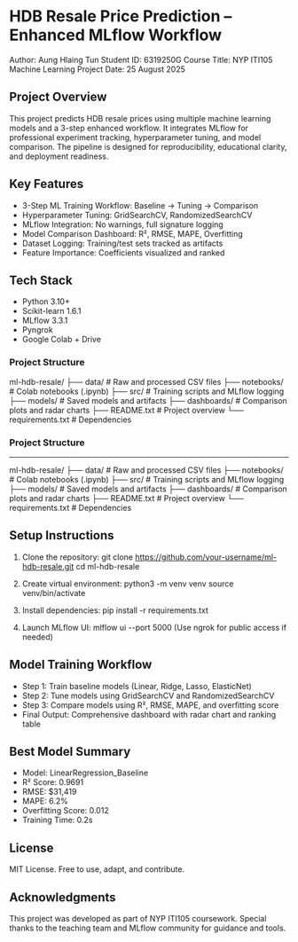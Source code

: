 HDB Resale Price Prediction – Enhanced MLflow Workflow
=======================================================

Author: Aung Hlaing Tun
Student ID: 6319250G
Course Title: NYP ITI105 Machine Learning Project
Date: 25 August 2025

Project Overview
----------------
This project predicts HDB resale prices using multiple machine learning models and a 3-step enhanced workflow. 
It integrates MLflow for professional experiment tracking, hyperparameter tuning, and model comparison. 
The pipeline is designed for reproducibility, educational clarity, and deployment readiness.

Key Features
------------
- 3-Step ML Training Workflow: Baseline → Tuning → Comparison
- Hyperparameter Tuning: GridSearchCV, RandomizedSearchCV
- MLflow Integration: No warnings, full signature logging
- Model Comparison Dashboard: R², RMSE, MAPE, Overfitting
- Dataset Logging: Training/test sets tracked as artifacts
- Feature Importance: Coefficients visualized and ranked

Tech Stack
----------
- Python 3.10+
- Scikit-learn 1.6.1
- MLflow 3.3.1
- Pyngrok
- Google Colab + Drive

  
### Project Structure

ml-hdb-resale/ ├── data/ # Raw and processed CSV files ├── notebooks/ # Colab notebooks (.ipynb) ├── src/ # Training scripts and MLflow logging ├── models/ # Saved models and artifacts ├── dashboards/ # Comparison plots and radar charts ├── README.txt  # Project overview └── requirements.txt  # Dependencies

### Project Structure
-----------------
ml-hdb-resale/
├── data/                  # Raw and processed CSV files
├── notebooks/             # Colab notebooks (.ipynb)
├── src/                   # Training scripts and MLflow logging
├── models/                # Saved models and artifacts
├── dashboards/            # Comparison plots and radar charts
├── README.txt             # Project overview
└── requirements.txt       # Dependencies

Setup Instructions
------------------
1. Clone the repository:
   git clone https://github.com/your-username/ml-hdb-resale.git
   cd ml-hdb-resale

2. Create virtual environment:
   python3 -m venv venv
   source venv/bin/activate

3. Install dependencies:
   pip install -r requirements.txt

4. Launch MLflow UI:
   mlflow ui --port 5000
   (Use ngrok for public access if needed)

Model Training Workflow
-----------------------
- Step 1: Train baseline models (Linear, Ridge, Lasso, ElasticNet)
- Step 2: Tune models using GridSearchCV and RandomizedSearchCV
- Step 3: Compare models using R², RMSE, MAPE, and overfitting score
- Final Output: Comprehensive dashboard with radar chart and ranking table

Best Model Summary
------------------
- Model: LinearRegression_Baseline
- R² Score: 0.9691
- RMSE: $31,419
- MAPE: 6.2%
- Overfitting Score: 0.012
- Training Time: 0.2s

License
-------
MIT License. Free to use, adapt, and contribute.

Acknowledgments
---------------
This project was developed as part of NYP ITI105 coursework. Special thanks to the teaching team and MLflow community for guidance and tools.
